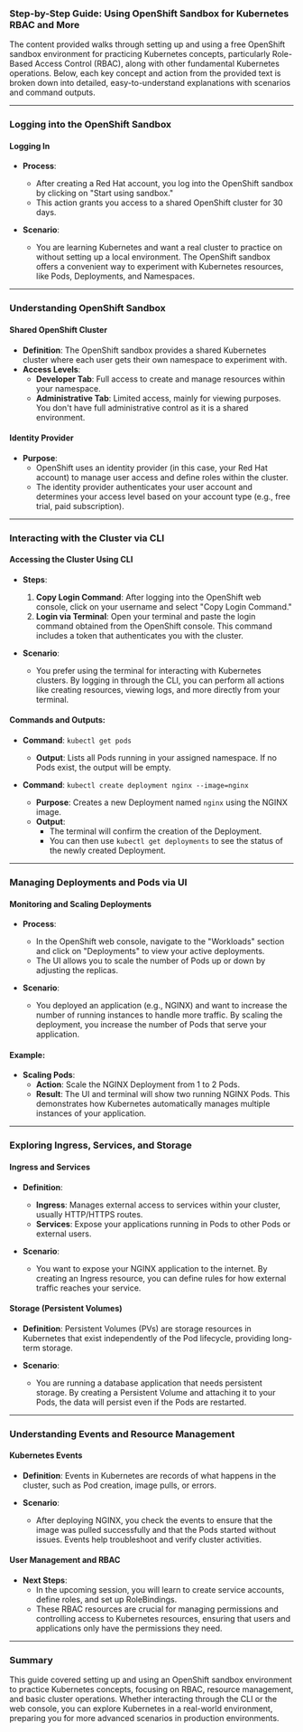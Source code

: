 ### Step-by-Step Guide: Using OpenShift Sandbox for Kubernetes RBAC and More

The content provided walks through setting up and using a free OpenShift sandbox environment for practicing Kubernetes concepts, particularly Role-Based Access Control (RBAC), along with other fundamental Kubernetes operations. Below, each key concept and action from the provided text is broken down into detailed, easy-to-understand explanations with scenarios and command outputs.

---

### **Logging into the OpenShift Sandbox**

#### **Logging In**
- **Process**:
  - After creating a Red Hat account, you log into the OpenShift sandbox by clicking on "Start using sandbox."
  - This action grants you access to a shared OpenShift cluster for 30 days.
  
- **Scenario**:
  - You are learning Kubernetes and want a real cluster to practice on without setting up a local environment. The OpenShift sandbox offers a convenient way to experiment with Kubernetes resources, like Pods, Deployments, and Namespaces.

---

### **Understanding OpenShift Sandbox**

#### **Shared OpenShift Cluster**
- **Definition**: The OpenShift sandbox provides a shared Kubernetes cluster where each user gets their own namespace to experiment with.
- **Access Levels**:
  - **Developer Tab**: Full access to create and manage resources within your namespace.
  - **Administrative Tab**: Limited access, mainly for viewing purposes. You don't have full administrative control as it is a shared environment.

#### **Identity Provider**
- **Purpose**:
  - OpenShift uses an identity provider (in this case, your Red Hat account) to manage user access and define roles within the cluster.
  - The identity provider authenticates your user account and determines your access level based on your account type (e.g., free trial, paid subscription).

---

### **Interacting with the Cluster via CLI**

#### **Accessing the Cluster Using CLI**
- **Steps**:
  1. **Copy Login Command**: After logging into the OpenShift web console, click on your username and select "Copy Login Command."
  2. **Login via Terminal**: Open your terminal and paste the login command obtained from the OpenShift console. This command includes a token that authenticates you with the cluster.
  
- **Scenario**:
  - You prefer using the terminal for interacting with Kubernetes clusters. By logging in through the CLI, you can perform all actions like creating resources, viewing logs, and more directly from your terminal.

#### **Commands and Outputs**:
- **Command**: `kubectl get pods`
  - **Output**: Lists all Pods running in your assigned namespace. If no Pods exist, the output will be empty.
  
- **Command**: `kubectl create deployment nginx --image=nginx`
  - **Purpose**: Creates a new Deployment named `nginx` using the NGINX image.
  - **Output**: 
    - The terminal will confirm the creation of the Deployment.
    - You can then use `kubectl get deployments` to see the status of the newly created Deployment.

---

### **Managing Deployments and Pods via UI**

#### **Monitoring and Scaling Deployments**
- **Process**:
  - In the OpenShift web console, navigate to the "Workloads" section and click on "Deployments" to view your active deployments.
  - The UI allows you to scale the number of Pods up or down by adjusting the replicas.

- **Scenario**:
  - You deployed an application (e.g., NGINX) and want to increase the number of running instances to handle more traffic. By scaling the deployment, you increase the number of Pods that serve your application.

#### **Example**:
- **Scaling Pods**:
  - **Action**: Scale the NGINX Deployment from 1 to 2 Pods.
  - **Result**: The UI and terminal will show two running NGINX Pods. This demonstrates how Kubernetes automatically manages multiple instances of your application.

---

### **Exploring Ingress, Services, and Storage**

#### **Ingress and Services**
- **Definition**:
  - **Ingress**: Manages external access to services within your cluster, usually HTTP/HTTPS routes.
  - **Services**: Expose your applications running in Pods to other Pods or external users.

- **Scenario**:
  - You want to expose your NGINX application to the internet. By creating an Ingress resource, you can define rules for how external traffic reaches your service.

#### **Storage (Persistent Volumes)**
- **Definition**: Persistent Volumes (PVs) are storage resources in Kubernetes that exist independently of the Pod lifecycle, providing long-term storage.
  
- **Scenario**:
  - You are running a database application that needs persistent storage. By creating a Persistent Volume and attaching it to your Pods, the data will persist even if the Pods are restarted.

---

### **Understanding Events and Resource Management**

#### **Kubernetes Events**
- **Definition**: Events in Kubernetes are records of what happens in the cluster, such as Pod creation, image pulls, or errors.
  
- **Scenario**:
  - After deploying NGINX, you check the events to ensure that the image was pulled successfully and that the Pods started without issues. Events help troubleshoot and verify cluster activities.

#### **User Management and RBAC**
- **Next Steps**:
  - In the upcoming session, you will learn to create service accounts, define roles, and set up RoleBindings.
  - These RBAC resources are crucial for managing permissions and controlling access to Kubernetes resources, ensuring that users and applications only have the permissions they need.

---

### **Summary**

This guide covered setting up and using an OpenShift sandbox environment to practice Kubernetes concepts, focusing on RBAC, resource management, and basic cluster operations. Whether interacting through the CLI or the web console, you can explore Kubernetes in a real-world environment, preparing you for more advanced scenarios in production environments.